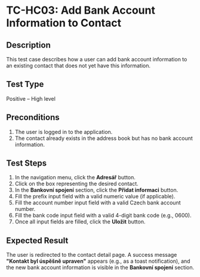 # TC-HC03: Add Bank Account Information to Contact

## Description
This test case describes how a user can add bank account information to an existing contact that does not yet have this information.

## Test Type
Positive – High level

## Preconditions
1. The user is logged in to the application.
2. The contact already exists in the address book but has no bank account information.

## Test Steps
1. In the navigation menu, click the **Adresář** button.
2. Click on the box representing the desired contact.
3. In the **Bankovní spojení** section, click the **Přidat informaci** button.
4. Fill the prefix input field with a valid numeric value (if applicable).
5. Fill the account number input field with a valid Czech bank account number.
6. Fill the bank code input field with a valid 4-digit bank code (e.g., 0600).
7. Once all input fields are filled, click the **Uložit** button.

## Expected Result
The user is redirected to the contact detail page. A success message **"Kontakt byl úspěšně upraven"** appears (e.g., as a toast notification), and the new bank account information is visible in the **Bankovní spojení** section.
